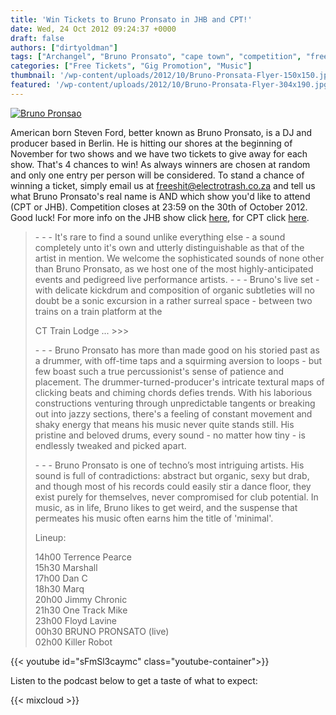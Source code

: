 ```yaml
---
title: 'Win Tickets to Bruno Pronsato in JHB and CPT!'
date: Wed, 24 Oct 2012 09:24:37 +0000
draft: false
authors: ["dirtyoldman"]
tags: ["Archangel", "Bruno Pronsato", "cape town", "competition", "free", "johannesburg", "Louche Music", "Podcast", "Tickets"]
categories: ["Free Tickets", "Gig Promotion", "Music"]
thumbnail: '/wp-content/uploads/2012/10/Bruno-Pronsata-Flyer-150x150.jpg'
featured: '/wp-content/uploads/2012/10/Bruno-Pronsata-Flyer-304x190.jpg'
---
```


[![](/wp-content/uploads/2012/10/Bruno-Pronsata-Flyer-e1351069638873.jpg "Bruno Pronsao")](/2012/10/24/win-tickets-to-bruno-pronsato-in-jhb-and-cpt/bruno-pronsata-flyer/)

American born Steven Ford, better known as Bruno Pronsato, is a DJ and producer based in Berlin. He is hitting our shores at the beginning of November for two shows and we have two tickets to give away for each show. That's 4 chances to win! As always winners are chosen at random and only one entry per person will be considered. To stand a chance of winning a ticket, simply email us at freeshit@electrotrash.co.za and tell us what Bruno Pronsato's real name is AND which show you'd like to attend (CPT or JHB). Competition closes at 23:59 on the 30th of October 2012. Good luck! For more info on the JHB show click [here](https://www.facebook.com/events/112672415547087/), for CPT click [here](https://www.facebook.com/events/270877403017140/).

> \- - - It's rare to find a sound unlike everything else - a sound completely unto it's own and utterly distinguishable as that of the artist in mention. We welcome the sophisticated sounds of none other than Bruno Pronsato, as we host one of the most highly-anticipated events and pedigreed live performance artists. - - - Bruno's live set - with delicate kickdrum and composition of organic subtleties will no doubt be a sonic excursion in a rather surreal space - between two trains on a train platform at the
>
> CT Train Lodge ... >>>
>
> \- - - Bruno Pronsato has more than made good on his storied past as a drummer, with off-time taps and a squirming aversion to loops - but few boast such a true percussionist's sense of patience and placement. The drummer-turned-producer's intricate textural maps of clicking beats and chiming chords defies trends. With his laborious constructions venturing through unpredictable tangents or breaking out into jazzy sections, there's a feeling of constant movement and shaky energy that means his music never quite stands still. His pristine and beloved drums, every sound - no matter how tiny - is endlessly tweaked and picked apart.
>
> \- - - Bruno Pronsato is one of techno’s most intriguing artists. His sound is full of contradictions: abstract but organic, sexy but drab, and though most of his records could easily stir a dance floor, they exist purely for themselves, never compromised for club potential. In music, as in life, Bruno likes to get weird, and the suspense that permeates his music often earns him the title of 'minimal'.
>
> Lineup:
>
> 14h00 Terrence Pearce \
> 15h30 Marshall \
> 17h00 Dan C \
> 18h30 Marq \
> 20h00 Jimmy Chronic \
> 21h30 One Track Mike \
> 23h00 Floyd Lavine \
> 00h30 BRUNO PRONSATO (live) \
> 02h00 Killer Robot

{{< youtube id="sFmSl3caymc" class="youtube-container">}}

Listen to the podcast below to get a taste of what to expect:

{{< mixcloud >}}

